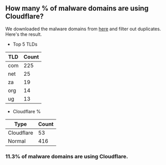 ## How many % of malware domains are using Cloudflare?


We downloaded the malware domains from [here](https://urlhaus.abuse.ch) and filter out duplicates.
Here's the result.


[//]: # (start replacement)


- Top 5 TLDs

| TLD | Count |
| --- | --- |
| com | 225 |
| net | 25 |
| za | 19 |
| org | 14 |
| ug | 13 |


- Cloudflare %

| Type | Count |
| --- | --- |
| Cloudflare | 53 |
| Normal | 416 |


### 11.3% of malware domains are using Cloudflare.